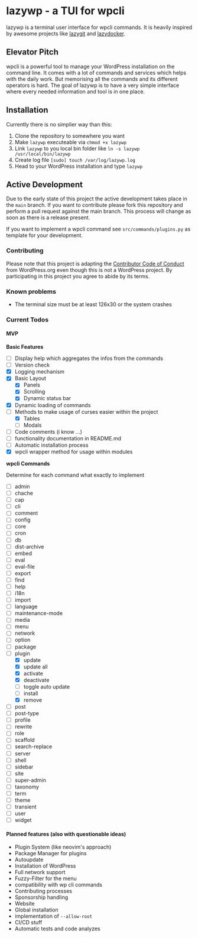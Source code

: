 # lazywp - a TUI for wpcli

lazywp is a terminal user interface for wpcli commands. It is heavily inspired by awesome projects like [lazygit](https://github.com/jesseduffield/lazygit) and [lazydocker](https://github.com/jesseduffield/lazydocker).

## Elevator Pitch

wpcli is a powerful tool to manage your WordPress installation on the command line. It comes with a lot of commands and services which helps with the daily work. But memorising all the commands and its different operators is hard. The goal of lazywp is to have a very simple interface where every needed information and tool is in one place.

## Installation

Currently there is no simplier way than this:
1. Clone the repository to somewhere you want
1. Make `lazywp` executeable via `chmod +x lazywp`
1. Link `lazywp` to you local bin folder like `ln -s lazywp /usr/local/bin/lazywp`
1. Create log file `[sudo] touch /var/log/lazywp.log`
1. Head to your WordPress installation and type `lazywp`

## Active Development

Due to the early state of this project the active development takes place in the `main` branch. If you want to contribute please fork this repository and perform a pull request against the main branch. This process will change as soon as there is a release present.

If you want to implement a wpcli command see `src/commands/plugins.py` as template for your development.

### Contributing

Please note that this project is adapting the [Contributor Code of Conduct](https://learn.wordpress.org/online-workshops/code-of-conduct/) from WordPress.org even though this is not a WordPress project. By participating in this project you agree to abide by its terms.

### Known problems

* The terminal size must be at least 126x30 or the system crashes

### Current Todos

#### MVP

**Basic Features**
* [ ] Display help which aggregates the infos from the commands
* [ ] Version check
* [x] Logging mechanism
* [x] Basic Layout
  * [x] Panels
  * [x] Scrolling
  * [x] Dynamic status bar
* [x] Dynamic loading of commands
* [ ] Methods to make usage of curses easier within the project
  * [x] Tables
  * [ ] Modals 
* [ ] Code comments (i know ...)
* [ ] functionality documentation in README.md
* [ ] Automatic installation process
* [x] wpcli wrapper method for usage within modules

**wpcli Commands**

Determine for each command what exactly to implement

* [ ] admin
* [ ] chache
* [ ] cap
* [ ] cli
* [ ] comment
* [ ] config
* [ ] core
* [ ] cron
* [ ] db
* [ ] dist-archive
* [ ] embed
* [ ] eval
* [ ] eval-file
* [ ] export
* [ ] find
* [ ] help
* [ ] i18n
* [ ] import
* [ ] language
* [ ] maintenance-mode
* [ ] media
* [ ] menu
* [ ] network
* [ ] option
* [ ] package
* [ ] plugin
  * [x] update
  * [x] update all
  * [x] activate
  * [x] deactivate
  * [ ] toggle auto update
  * [ ] install
  * [x] remove
* [ ] post
* [ ] post-type
* [ ] profile
* [ ] rewrite
* [ ] role
* [ ] scaffold
* [ ] search-replace
* [ ] server
* [ ] shell
* [ ] sidebar
* [ ] site
* [ ] super-admin
* [ ] taxonomy
* [ ] term
* [ ] theme
* [ ] transient
* [ ] user
* [ ] widget

#### Planned features (also with questionable ideas)

* Plugin System (like neovim's approach)
* Package Manager for plugins
* Autoupdate
* Installation of WordPress
* Full network support
* Fuzzy-Filter for the menu
* compatibility with wp cli commands
* Contributing processes
* Sponsorship handling
* Website
* Global installation
* implementation of `--allow-root`
* CI/CD stuff
* Automatic tests and code analyzes
